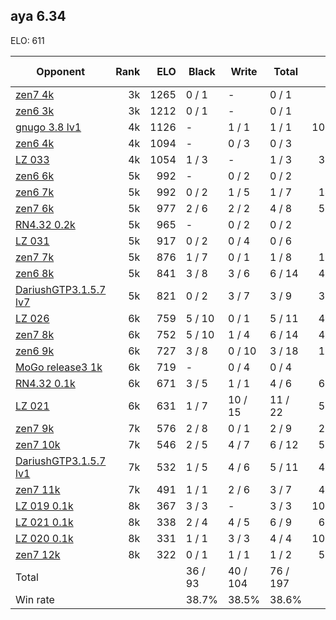 ## aya 6.34 ##

ELO: 611

Opponent | Rank | ELO | Black | Write | Total | Win rate
---------|-----:|----:|-------|-------|-------|-------:
[zen7 4k](zen7%204k.md) | 3k | 1265 | 0 / 1 | - | 0 / 1 | 0.0%
[zen6 3k](zen6%203k.md) | 3k | 1212 | 0 / 1 | - | 0 / 1 | 0.0%
[gnugo 3.8 lv1](gnugo%203.8%20lv1.md) | 4k | 1126 | - | 1 / 1 | 1 / 1 | 100.0%
[zen6 4k](zen6%204k.md) | 4k | 1094 | - | 0 / 3 | 0 / 3 | 0.0%
[LZ 033](LZ%20033.md) | 4k | 1054 | 1 / 3 | - | 1 / 3 | 33.3%
[zen6 6k](zen6%206k.md) | 5k | 992 | - | 0 / 2 | 0 / 2 | 0.0%
[zen6 7k](zen6%207k.md) | 5k | 992 | 0 / 2 | 1 / 5 | 1 / 7 | 14.3%
[zen7 6k](zen7%206k.md) | 5k | 977 | 2 / 6 | 2 / 2 | 4 / 8 | 50.0%
[RN4.32 0.2k](RN4.32%200.2k.md) | 5k | 965 | - | 0 / 2 | 0 / 2 | 0.0%
[LZ 031](LZ%20031.md) | 5k | 917 | 0 / 2 | 0 / 4 | 0 / 6 | 0.0%
[zen7 7k](zen7%207k.md) | 5k | 876 | 1 / 7 | 0 / 1 | 1 / 8 | 12.5%
[zen6 8k](zen6%208k.md) | 5k | 841 | 3 / 8 | 3 / 6 | 6 / 14 | 42.9%
[DariushGTP3.1.5.7 lv7](DariushGTP3.1.5.7%20lv7.md) | 5k | 821 | 0 / 2 | 3 / 7 | 3 / 9 | 33.3%
[LZ 026](LZ%20026.md) | 6k | 759 | 5 / 10 | 0 / 1 | 5 / 11 | 45.5%
[zen7 8k](zen7%208k.md) | 6k | 752 | 5 / 10 | 1 / 4 | 6 / 14 | 42.9%
[zen6 9k](zen6%209k.md) | 6k | 727 | 3 / 8 | 0 / 10 | 3 / 18 | 16.7%
[MoGo release3 1k](MoGo%20release3%201k.md) | 6k | 719 | - | 0 / 4 | 0 / 4 | 0.0%
[RN4.32 0.1k](RN4.32%200.1k.md) | 6k | 671 | 3 / 5 | 1 / 1 | 4 / 6 | 66.7%
[LZ 021](LZ%20021.md) | 6k | 631 | 1 / 7 | 10 / 15 | 11 / 22 | 50.0%
[zen7 9k](zen7%209k.md) | 7k | 576 | 2 / 8 | 0 / 1 | 2 / 9 | 22.2%
[zen7 10k](zen7%2010k.md) | 7k | 546 | 2 / 5 | 4 / 7 | 6 / 12 | 50.0%
[DariushGTP3.1.5.7 lv1](DariushGTP3.1.5.7%20lv1.md) | 7k | 532 | 1 / 5 | 4 / 6 | 5 / 11 | 45.5%
[zen7 11k](zen7%2011k.md) | 7k | 491 | 1 / 1 | 2 / 6 | 3 / 7 | 42.9%
[LZ 019 0.1k](LZ%20019%200.1k.md) | 8k | 367 | 3 / 3 | - | 3 / 3 | 100.0%
[LZ 021 0.1k](LZ%20021%200.1k.md) | 8k | 338 | 2 / 4 | 4 / 5 | 6 / 9 | 66.7%
[LZ 020 0.1k](LZ%20020%200.1k.md) | 8k | 331 | 1 / 1 | 3 / 3 | 4 / 4 | 100.0%
[zen7 12k](zen7%2012k.md) | 8k | 322 | 0 / 1 | 1 / 1 | 1 / 2 | 50.0%
Total | | | 36 / 93 | 40 / 104 | 76 / 197 | 
Win rate| | | 38.7% | 38.5% | 38.6% | 
